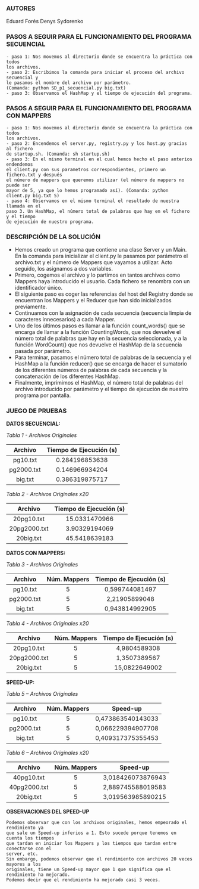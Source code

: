 ﻿### AUTORES
Eduard Forés
Denys Sydorenko

### PASOS A SEGUIR PARA EL FUNCIONAMIENTO DEL PROGRAMA SECUENCIAL

    - paso 1: Nos movemos al directorio donde se encuentra la práctica con todos 
    los archivos.
    - paso 2: Escribimos la comanda para iniciar el proceso del archivo secuencial y 
    le pasamos el nombre del archivo por parámetro. 
    (Comanda: python SD_p1_secuencial.py big.txt)
    - paso 3: Observamos el HashMap y el tiempo de ejecución del programa.

### PASOS A SEGUIR PARA EL FUNCIONAMIENTO DEL PROGRAMA CON MAPPERS

    - paso 1: Nos movemos al directorio donde se encuentra la práctica con todos 
    los archivos.
    - paso 2: Encendemos el server.py, registry.py y los host.py gracias al fichero 
    de startup.sh. (Comanda: sh startup.sh)
    - paso 3: En el mismo terminal en el cual hemos hecho el paso anterios endendemos 
    el client.py con sus parametros correspondientes, primero un fichero.txt y después 
    el número de mappers que queremos utilizar (el número de mappers no puede ser 
    mayor de 5, ya que lo hemos programado así). (Comanda: python client.py big.txt 5)
    - paso 4: Observamos en el mismo terminal el resultado de nuestra llamada en el 
    paso 3. Un HashMap, el número total de palabras que hay en el fichero y el tiempo 
    de ejecución de nuestro programa.

### DESCRIPCIÓN DE LA SOLUCIÓN
- Hemos creado un programa que contiene una clase Server y un Main. En la comanda para inicializar el client.py le pasamos por parámetro el archivo.txt y el número de Mappers que vayamos a utilizar. Acto seguido, los asignamos a dos variables.
- Primero, cogemos el archivo y lo partimos en tantos archivos como Mappers haya introducido el usuario. Cada fichero se renombra con un identificador único.
- El siguiente paso es coger las referencias del host del Registry donde se encuentran los Mappers y el Reducer que han sido inicializados previamente.
- Continuamos con la asignación de cada secuencia (secuencia limpia de caracteres innecesarios) a cada Mapper.
- Uno de los últimos pasos es llamar a la función count_words() que se encarga de llamar a la función CountingWords, que nos devuelve el número total de palabras que hay en la secuencia seleccionada, y a la función WordCount() que nos devuelve el HashMap de la secuencia pasada por parámetro.
- Para terminar, pasamos el número total de palabras de la secuencia y el HashMap a la función reducer() que se encarga de hacer el sumatorio de los diferentes números de palabras de cada secuencia y la concatenación de los diferentes HashMap.
- Finalmente, imprimimos el HashMap, el número total de palabras del archivo introducido por parámetro y el tiempo de ejecución de nuestro programa por pantalla.

### JUEGO DE PRUEBAS
**DATOS SECUENCIAL:**

*Tabla 1 - Archivos Originales*

| Archivo       | Tiempo de Ejecución (s) |
| :------------: | :----------------------: |
| pg10.txt      | 0.284196853638       |
| pg2000.txt  | 0.146966934204       |
| big.txt         | 0.386319875717       |

*Tabla 2 - Archivos Originales x20*

| Archivo       | Tiempo de Ejecución (s) |
| :------------: | :----------------------: |
| 20pg10.txt      | 15.0331470966     |
| 20pg2000.txt  | 3.90329194069     |
| 20big.txt         | 45.5418639183     |

**DATOS CON MAPPERS:**

*Tabla 3 - Archivos Originales*

| Archivo       | Núm. Mappers | Tiempo de Ejecución (s) |
| :------------: | :----------------------: | :----------------------: |
| pg10.txt      | 5 | 0,599744081497     |
| pg2000.txt  | 5 | 2,21905899048       |
| big.txt         | 5 | 0,943814992905     |

*Tabla 4 - Archivos Originales x20*

| Archivo       | Núm. Mappers | Tiempo de Ejecución (s) |
| :------------: | :----------------------: | :----------------------: |
| 20pg10.txt      | 5 | 4,9804589308       |
| 20pg2000.txt  | 5 | 1,3507389567       |
| 20big.txt         | 5 | 15,0822649002       |

**SPEED-UP:**

*Tabla 5 – Archivos Originales*

| Archivo       | Núm. Mappers | Speed-up |
| :------------: | :----------------------: | :----------------------: |
| pg10.txt      | 5 | 0,473863540143033       |
| pg2000.txt  | 5 | 0,066229394907708       |
| big.txt         | 5 | 0,409317375355453       |

*Tabla 6 – Archivos Originales x20*

| Archivo       | Núm. Mappers | Speed-up |
| :------------: | :----------------------: | :----------------------: |
| 40pg10.txt      | 5 | 3,018426073876943       |
| 40pg2000.txt  | 5 | 2,889745588019583       |
| 20big.txt         | 5 | 3,019563985890215       |

**OBSERVACIONES DEL SPEED-UP**

    Podemos observar que con los archivos originales, hemos empeorado el rendimiento ya
    que sale un Speed-up inferios a 1. Esto sucede porque tenemos en cuenta los tiempos
    que tardan en iniciar los Mappers y los tiempos que tardan entre conectarse con el
    server, etc.
    Sin embargo, podemos observar que el rendimiento con archivos 20 veces mayores a los
    originales, tiene un Speed-up mayor que 1 que significa que el rendimiento ha mejorado.
    Podemos decir que el rendimiento ha mejorado casi 3 veces.

